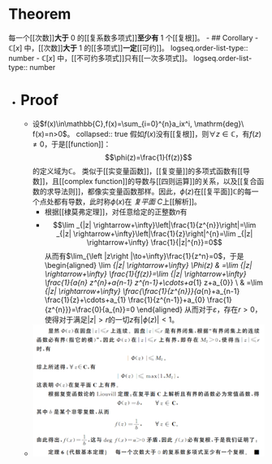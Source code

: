 # Theorem
每一个[[次数]]**大于** $0$ 的[[复系数多项式]]**至少有** $1$ 个[[复根]]。
	- ## Corollary
		- $\mathbb{C}[x]$ 中，[[次数]]**大于** $1$ 的[[多项式]]**一定**[[可约]]。
		  logseq.order-list-type:: number
		- $\mathbb{C}[x]$ 中，[[不可约多项式]]只有[[一次多项式]]。
		  logseq.order-list-type:: number
- # Proof
	- 设$f(x)\in\mathbb{C},f(x)=\sum_{i=0}^{n}a_ix^i, \mathrm{deg}\ f(x)=n>0$。
	  collapsed:: true
	  假如$f(x)$没有[[复根]]，则$\forall z\in\mathbb{C}$，有$f(z)\ne 0$，于是[[function]]：
	  $$\phi(z)=\frac{1}{f(z)}$$
	  的定义域为$\mathbb{C}$。
	  类似于[[实变量函数]]，[[复变量]]的多项式函数有[[导数]]，且[[complex function]]的导数与[[四则运算]]的关系，以及[[复合函数的求导法则]]，都像实变量函数那样。因此，$\phi(z)$在[[复平面]]$\mathbb{C}$的每一个点处都有导数，此时称$\phi(x)$在 *复平面* $C$上[[解析]]。
		- 根据[[棣莫弗定理]]，对任意给定的正整数$n$有
		- $$\lim _{|z| \rightarrow+\infty}\left|\frac{1}{z^{n}}\right|=\lim _{|z| \rightarrow+\infty}\left|\frac{1}{z}\right|^{n}=\lim _{|z| \rightarrow+\infty} \frac{1}{|z|^{n}}=0$$
		  从而有$\lim_{\left |z\right |\to+\infty}\frac{1}{z^n}=0$，于是
		  \begin{aligned}
		  \lim _{|z| \rightarrow+\infty} \Phi(z) & =\lim _{|z| \rightarrow+\infty} \frac{1}{f(z)}=\lim _{|z| \rightarrow+\infty} \frac{1}{a_{n} z^{n}+a_{n-1} z^{n-1}+\cdots+a_{1} z+a_{0}} \\
		  & =\lim _{|z| \rightarrow+\infty} \frac{\frac{1}{z^{n}}}{a_{n}+a_{n-1} \frac{1}{z}+\cdots+a_{1} \frac{1}{z^{n-1}}+a_{0} \frac{1}{z^{n}}}=\frac{0}{a_{n}}=0
		  \end{aligned}
		  从而对于$\varepsilon$，存在$r>0$，使得对于满足$\left |z\right |>r$的一切$z$有$\left|\phi(z)\right|<1$。
	- ![image.png](../assets/image_1702316309958_0.png)